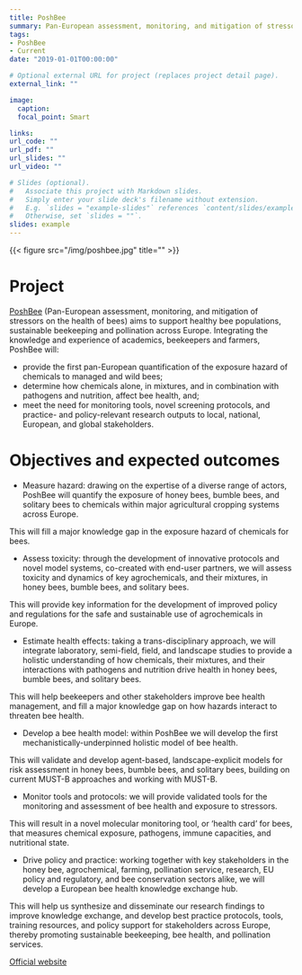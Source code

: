 ```yaml
---
title: PoshBee
summary: Pan-European assessment, monitoring, and mitigation of stressors on the health of bees
tags: 
- PoshBee
- Current
date: "2019-01-01T00:00:00"

# Optional external URL for project (replaces project detail page).
external_link: ""

image:
  caption:
  focal_point: Smart

links:
url_code: ""
url_pdf: ""
url_slides: ""
url_video: ""

# Slides (optional).
#   Associate this project with Markdown slides.
#   Simply enter your slide deck's filename without extension.
#   E.g. `slides = "example-slides"` references `content/slides/example-slides.md`.
#   Otherwise, set `slides = ""`.
slides: example
---
```


{{< figure src="/img/poshbee.jpg" title="" >}}

# Project  

[PoshBee](http://www.http://poshbee.eu/) (Pan-European assessment, monitoring, and mitigation of stressors on the health of bees) aims to support healthy bee populations, sustainable beekeeping and pollination across Europe. Integrating the knowledge and experience of academics, beekeepers and farmers, PoshBee will:

* provide the first pan-European quantification of the exposure hazard of chemicals to managed and wild bees;  
* determine how chemicals alone, in mixtures, and in combination with pathogens and nutrition, affect bee health, and;  
* meet the need for monitoring tools, novel screening protocols, and practice- and policy-relevant research outputs to local, national, European, and global stakeholders.  

# Objectives and expected outcomes

* Measure hazard: drawing on the expertise of a diverse range of actors, PoshBee will quantify the exposure of honey bees, bumble bees, and solitary bees to chemicals within major agricultural cropping systems across Europe.  

This will fill a major knowledge gap in the exposure hazard of chemicals for bees.  

* Assess toxicity: through the development of innovative protocols and novel model systems, co-created with end-user partners, we will assess toxicity and dynamics of key agrochemicals, and their mixtures, in honey bees, bumble bees, and solitary bees.  

This will provide key information for the development of improved policy and regulations for the safe and sustainable use of agrochemicals in Europe.  

* Estimate health effects: taking a trans-disciplinary approach, we will integrate laboratory, semi-field, field, and landscape studies to provide a holistic understanding of how chemicals, their mixtures, and their interactions with pathogens and nutrition drive health in honey bees, bumble bees, and solitary bees.  

This will help beekeepers and other stakeholders improve bee health management, and fill a major knowledge gap on how hazards interact to threaten bee health.

* Develop a bee health model: within PoshBee we will develop the first mechanistically-underpinned holistic model of bee health.  

This will validate and develop agent-based, landscape-explicit models for risk assessment in honey bees, bumble bees, and solitary bees, building on current MUST-B approaches and working with MUST-B.

* Monitor tools and protocols: we will provide validated tools for the monitoring and assessment of bee health and exposure to stressors.  

This will result in a novel molecular monitoring tool, or ‘health card’ for bees, that measures chemical exposure, pathogens, immune capacities, and nutritional state.

* Drive policy and practice: working together with key stakeholders in the honey bee, agrochemical, farming, pollination service, research, EU policy and regulatory, and bee conservation sectors alike, we will develop a European bee health knowledge exchange hub.  

This will help us synthesize and disseminate our research findings to improve knowledge exchange, and develop best practice protocols, tools, training resources, and policy support for stakeholders across Europe, thereby promoting sustainable beekeeping, bee health, and pollination services.  

[Official website](http://www.http://poshbee.eu/)
